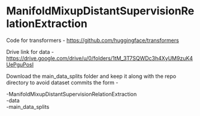 # ManifoldMixupDistantSupervisionRelationExtraction

Code for transformers - https://github.com/huggingface/transformers

Drive link for data - https://drive.google.com/drive/u/0/folders/1tM_3T7SQWDc3h4XyUM9zuK4UePguPosI

Download the main_data_splits folder and keep it along with the repo directory to avoid dataset commits the form - 

-ManifoldMixupDistantSupervisionRelationExtraction<br>
-data<br>
    -main_data_splits

